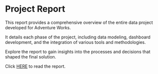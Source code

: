 # Project Report

This report provides a comprehensive overview of the entire data project developed for Adventure Works.

It details each phase of the project, including data modeling, dashboard development, and the integration of various tools and methodologies.

Explore the report to gain insights into the processes and decisions that shaped the final solution.

Click [HERE](https://drive.google.com/file/d/1MQPGMCbWKc-NaSVmvztnfGd5l0Z5imFx/view?usp=sharing) to read the report. 
